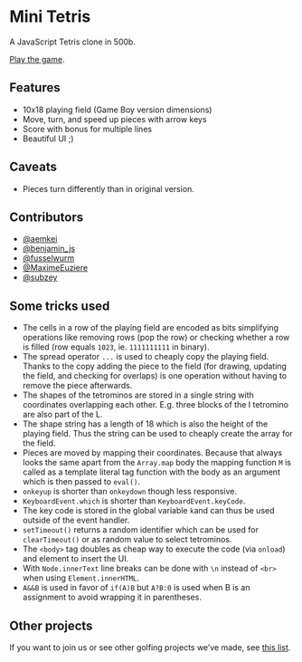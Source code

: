 # Mini Tetris

A JavaScript Tetris clone in 500b.

[Play the game](https://veu.github.io/mini-tetris/dist/tetris.html).

## Features

* 10x18 playing field (Game Boy version dimensions)
* Move, turn, and speed up pieces with arrow keys
* Score with bonus for multiple lines
* Beautiful UI ;)

## Caveats

* Pieces turn differently than in original version.

## Contributors

* [@aemkei](https://twitter.com/aemkei)
* [@benjamin_js](https://twitter.com/benjamin_js)
* [@fusselwurm](https://twitter.com/fusselwurm)
* [@MaximeEuziere](https://twitter.com/MaximeEuziere)
* [@subzey](https://twitter.com/subzey)

## Some tricks used

* The cells in a row of the playing field are encoded as bits simplifying operations like
  removing rows (pop the row) or checking whether a row is filled (row equals `1023`, ie. `1111111111` in binary).
* The spread operator `...` is used to cheaply copy the playing field.
  Thanks to the copy adding the piece to the field (for drawing, updating the field, and checking for overlaps)
  is one operation without having to remove the piece afterwards.
* The shapes of the tetrominos are stored in a single string with coordinates overlapping each other.
  E.g. three blocks of the I tetromino are also part of the L.
* The shape string has a length of 18 which is also the height of the playing field.
  Thus the string can be used to cheaply create the array for the field.
* Pieces are moved by mapping their coordinates.
  Because that always looks the same apart from the `Array.map` body
  the mapping function `M` is called as a template literal tag function
  with the body as an argument which is then passed to `eval()`.
* `onkeyup` is shorter than `onkeydown` though less responsive.
* `KeyboardEvent.which` is shorter than `KeyboardEvent.keyCode`.
* The key code is stored in the global variable `k`and can thus be used outside of the event handler.
* `setTimeout()` returns a random identifier which can be used for `clearTimeout()` or as random value to select tetrominos.
* The `<body>` tag doubles as cheap way to execute the code (via `onload`) and element to insert the UI.
* With `Node.innerText` line breaks can be done with `\n` instead of `<br>` when using `Element.innerHTML`.
* `A&&B` is used in favor of `if(A)B` but `A?B:0` is used when B is an assignment to avoid wrapping it in parentheses.

## Other projects

If you want to join us or see other golfing projects we’ve made, see [this list](https://gist.github.com/xem/206db44adbdd09bac424).
